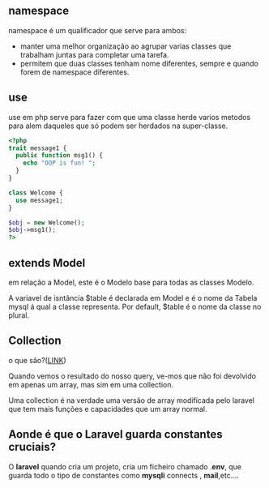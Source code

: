 ## namespace

namespace é um qualificador que serve para ambos:

- manter uma melhor organização ao agrupar varias classes que trabalham juntas para completar uma tarefa.
- permitem que duas classes tenham nome diferentes, sempre e quando forem de namespace diferentes.

## use

use em php serve para fazer com que uma classe herde varios metodos para alem daqueles que só podem ser herdados na super-classe.

```php
<?php
trait message1 {
  public function msg1() {
    echo "OOP is fun! ";
  }
}

class Welcome {
  use message1;
}

$obj = new Welcome();
$obj->msg1();
?>
```

## extends Model

em relação a Model, este é o Modelo base para todas as classes Modelo.

A variavel de isntância $table é declarada em Model e é o nome da Tabela mysql á qual a classe representa. Por default, $table é o nome da classe no plural.

## Collection

o que são?([LINK](https://laravel.com/docs/10.x/collections))

Quando vemos o resultado do nosso query, ve-mos que não foi devolvido em apenas um array, mas sim em uma collection.

Uma collection é na verdade uma versão de array modificada pelo laravel que tem mais funções e capacidades que um array normal.

## Aonde é que o Laravel guarda constantes cruciais?

O **laravel** quando cria um projeto, cria um ficheiro chamado .**env**, que guarda todo o tipo de constantes como **mysqli** connects , **mail**,etc….